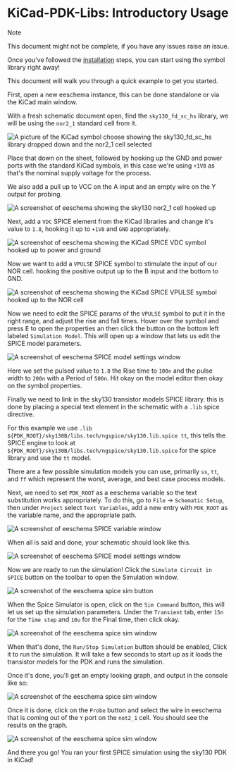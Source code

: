 # KiCad-PDK-Libs: Introductory Usage

> [!NOTE]
> This document might not be complete, if you have any issues raise an issue.

Once you've followed the [installation](./install.md) steps, you can start using the symbol library right away!

This document will walk you through a quick example to get you started.


First, open a new eeschema instance, this can be done standalone or via the KiCad main window.


With a fresh schematic document open, find the `sky130_fd_sc_hs` library, we will be using the `nor2_1` standard cell from it.

![A picture of the KiCad symbol choose showing the sky130_fd_sc_hs library dropped down and the nor2_1 cell selected](./_images/intro/kicad_choose_symbol.png)


Place that down on the sheet, followed by hooking up the GND and power ports with the standard KiCad symbols, in this case we're using `+1V8` as that's the nominal supply voltage for the process.

We also add a pull up to VCC on the A input and an empty wire on the Y output for probing.

![A screenshot of eeschema showing the sky130 nor2_1 cell hooked up](./_images/intro/kicad_eeschema_nor_cell.png)

Next, add a `VDC` SPICE element from the KiCad libraries and change it's value to `1.8`, hooking it up to `+1V8` and `GND` appropriately.

![A screenshot of eeschema showing the KiCad SPICE VDC symbol hooked up to power and ground](./_images/intro/kicad_eeschema_vdc.png)


Now we want to add a `VPULSE` SPICE symbol to stimulate the input of our NOR cell. hooking the positive output up to the B input and the bottom to GND.

![A screenshot of eeschema showing the KiCad SPICE VPULSE symbol hooked up to the NOR cell](./_images/intro/kicad_eeschema_vpulse.png)


Now we need to edit the SPICE params of the `VPULSE` symbol to put it in the right range, and adjust the rise and fall times. Hover over the symbol and press <kbd>E</kbd> to open the properties an then click the button on the bottom left labeled `Simulation Model`. This will open up a window that lets us edit the SPICE model parameters.

![A screenshot of eeschema SPICE model settings window](./_images/intro/kicad_vpulse_spice.png)


Here we set the pulsed value to `1.8` the Rise time to `100n` and the pulse width to `200n` with a Period of `500n`. Hit okay on the model editor then okay on the symbol properties.


Finally we need to link in the sky130 transistor models SPICE library. this is done by placing a special text element in the schematic with a `.lib` spice directive.

For this example we use `.lib ${PDK_ROOT}/sky130B/libs.tech/ngspice/sky130.lib.spice tt`, this tells the SPICE engine to look at `${PDK_ROOT}/sky130B/libs.tech/ngspice/sky130.lib.spice` for the spice library and use the `tt` model.

There are a few possible simulation models you can use, primarily `ss`, `tt`, and `ff` which represent the worst, average, and best case process models.

Next, we need to set `PDK_ROOT` as a eeschema variable so the text substitution works appropriately. To do this, go to `File` -> `Schematic Setup`, then under `Project` select `Text Variables`, add a new entry with `PDK_ROOT` as the variable name, and the appropriate path.

![A screenshot of eeschema SPICE variable window](./_images/intro/kicad_eeschema_var.png)


When all is said and done, your schematic should look like this.

![A screenshot of eeschema SPICE model settings window](./_images/intro/kicad_eeschema_schem.png)


Now we are ready to run the simulation! Click the `Simulate Circuit in SPICE` button on the toolbar to open the Simulation window.

![A screenshot of the eeschema spice sim button](./_images/intro/kicad_eeschema_sim.png)


When the Spice Simulator is open, click on the `Sim Command` button, this will let us set up the simulation parameters. Under the `Transient` tab, enter `15n` for the `Time step` and `10u` for the Final time, then click okay.

![A screenshot of the eeschema spice sim window](./_images/intro/kicad_sim_config.png)

When that's done, the `Run/Stop Simulation` button should be enabled, Click it to run the simulation. It will take a few seconds to start up as it loads the transistor models for the PDK and runs the simulation.

Once it's done, you'll get an empty looking graph, and output in the console like so:

![A screenshot of the eeschema spice sim window](./_images/intro/kicad_sim_done.png)


Once it is done, click on the `Probe` button and select the wire in eeschema that is coming out of the `Y` port on the `not2_1` cell. You should see the results on the graph.

![A screenshot of the eeschema spice sim window](./_images/intro/kicad_sim_run.png)


And there you go! You ran your first SPICE simulation using the sky130 PDK in KiCad!
